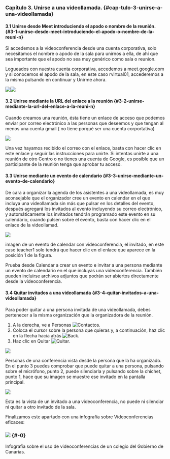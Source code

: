 # 

### Capítulo 3\. Unirse a una videollamada. {#cap-tulo-3-unirse-a-una-videollamada}

#### 3.1 Unirse desde Meet introduciendo el apodo o nombre de la reunión. {#3-1-unirse-desde-meet-introduciendo-el-apodo-o-nombre-de-la-reuni-n}

Si accedemos a la videoconferencia desde una cuenta corporativa, solo necesitamos el nombre o apodo de la sala para unirnos a ella, de ahí que sea importante que el apodo no sea muy genérico como sala o reunion.

Logueados con nuestra cuenta corporativa, accedemos a meet.google.com y si conocemos el apodo de la sala, en este caso rvirtual01, accederemos a la misma pulsando en continuar y Unirme ahora.

![](images/m4image45.png)![](images/m4image11.png)

#### 3.2 Unirse mediante la URL del enlace a la reunión {#3-2-unirse-mediante-la-url-del-enlace-a-la-reuni-n}

Cuando creamos una reunión, ésta tiene un enlace de acceso que podemos enviar por correo electrónico a las personas que deseemos y que tengan al menos una cuenta gmail ( no tiene porqué ser una cuenta corportativa)

![](images/m4image56.png)

Una vez hayamos recibido el correo con el enlace, basta con hacer clic en este enlace y seguir las instrucciones para unirte. Si intentas unirte a una reunión de otro Centro o no tienes una cuenta de Google, es posible que un participante de la reunión tenga que aprobar tu acceso.

#### 3.3 Unirse mediante un evento de calendario {#3-3-unirse-mediante-un-evento-de-calendario}

De cara a organizar la agenda de los asistentes a una videollamada, es muy aconsejable que el organizador cree un evento en calendar en el que incluya una videollamada sin más que pulsar en los detalles del evento, después agregará los invitados al evento incluyendo su correo electrónico, y automáticamente los invitados tendrán programado este evento en su calendario, cuando pulsen sobre el evento, basta con hacer clic en el enlace de la videollamad.

![](images/m4image15.png)

imagen de un evento de calendar con videoconferencia, el invitado, en este caso teacher1 solo tendrá que hacer clic en el enlace que aparece en la posición 1 de la figura.

Prueba desde Calendar a crear un evento e invitar a una persona mediante un evento de calendario en el que incluyas una videoconferencia. También pueden incluirse archivos adjuntos que podrán ser abiertos directamente desde la videoconferencia.

#### 3.4 Quitar invitados a una videollamada {#3-4-quitar-invitados-a-una-videollamada}

Para poder quitar a una persona invitada de una videollamada, debes pertenecer a la misma organización que la organizadora de la reunión.

1.  A la derecha, ve a Personas ![Contactos](images/m4image52.png "Contactos").
2.  Coloca el cursor sobre la persona que quieras y, a continuación, haz clic en la flecha hacia atrás ![Back](images/m4image51.png "Back").
3.  Haz clic en Quitar ![Quitar](images/m4image39.png "Quitar").

![](images/m4image38.png)

Personas de una conferencia vista desde la persona que la ha organizado. En el punto 3 puedes comprobar que puede quitar a una persona, pulsando sobre el micrófono, punto 2, puede silenciarla y pulsando sobre la chichet, punto 1, hace que su imagen se muestre ese invitado en la pantalla principal.

![](images/m4image43.png)

Esta es la vista de un invitado a una videoconferencia, no puede ni silenciar ni quitar a otro invitado de la sala.

Finalizamos este apartado con una infografía sobre Videoconferencias eficaces:

### ![](images/m4image6.jpg) {#-0}

Infografía sobre el uso de videoconferencias de un colegio del Gobierno de Canarias.





